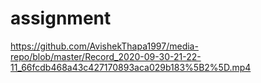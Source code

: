 # assignment
https://github.com/AvishekThapa1997/media-repo/blob/master/Record_2020-09-30-21-22-11_66fcdb468a43c427170893aca029b183%5B2%5D.mp4
